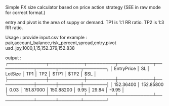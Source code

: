 Simple FX size calculator based on price action strategy
(SEE in raw mode for correct format.)

entry and pivot is the area of suppy or demand.
TP1 is 1:1 RR ratio.
TP2 is 1:3 RR ratio.

Usage :
provide input.csv for example :
pair,account_balance,risk_percent,spread,entry,pivot
usd_jpy,1000,1,15,152.379,152.838

output :
┌────────────┬───────────┬─────────┬───────────┬───────────┬──────┬───────┬───────┐
│ EntryPrice │    SL     │ LotSize │    TP1    │    TP2    │ $TP1 │ $TP2  │  $SL  │
├────────────┼───────────┼─────────┼───────────┼───────────┼──────┼───────┼───────┤
│ 152.36400  │ 152.85800 │ 0.03    │ 151.87000 │ 150.88200 │ 9.95 │ 29.84 │ -9.95 │
└────────────┴───────────┴─────────┴───────────┴───────────┴──────┴───────┴───────┘
